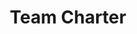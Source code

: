---
layout: slideshow
title: Team Charter
slides: 


  - content: |

      # Team Charters
      _Defining Team Expectations_

    notes: |

      The team charter is a document which is written collaboratively by the team, and defines the team's expectations and values which everyone agrees to follow.

      This presentation will look at the different apects of the team charter and how one could be created to fit your own team.

  - background-image: images/foundations.jpg
    style: |
      margin-top: -10vh;
      font-size: 130%;
    content: |

      The **Team Charter** can be thought of as the **foundation** upon which 
      all of the team’s work, rules, tools, and behaviors are built.
  
    notes: |
      
      Team Charters in Agile are slightly different from those you may find in other styles of project management.

      In traditional project management, the charter defines the project scope and success criteria, which is often pre-determined by senior management/sponsors.
      
      In Agile, a Team Charter is built and agreed upon by the project team exclusively.

      Source: [ProjectManagementDocs.com](http://www.projectmanagementdocs.com/agile/agile-team-charter.html#ixzz4DP1BqMSg)

      Image Credit: [SparkFun Electronics on Flickr](https://www.flickr.com/photos/sparkfun/11481035166/)
  

  - background-image: images/high-level-view.jpg
    class: light-text
    style: |
      font-size: 150%;
    content: |
    
      A Team Charter doesn't require a lot of detail.
      It should be limited to a high-level vision.
    
    notes: |

      As Agile project management is iterative by nature and evolves throughout the project lifecycle, there is not much need for a great level of detail in the charter. 
      
      In fact, since the charter is created in the beginning of the project, the team may not even know or understand a great level of detail yet. The project specific information that is included in the charter should be limited to a high level vision (why the project has been initiated), a description of the mission or objectives, and what criteria constitute success for the project. 
      
      All of this information is at a high enough level that it should be known to the project team at the outset of the project.

      Source: [ProjectManagementDocs.com](http://www.projectmanagementdocs.com/agile/agile-team-charter.html#ixzz4DP1BqMSg)



  - style: |
      font-size: 130%;
    content: |

      The team charter has two components:
      The **Project Definition** and the **Team Agreement**.

    notes: |

      The terms "Project Definition" and "Team Agreement" aren't official terms, but they do sum up the two aspects of information covered in the team charter.

      The charter specifies the purpose of the project, and it also specifies the team and team's expectations for working on the project.



  - class: left-align
    style: |
      padding: 0 100px;
    content: |

      ## Project Definition

      **Project Name**
      The name your team knows the project by.

      **Vision**
      The intended result/outcome of the project, or the problem to be solved.

      **Mission**
      Brief description of the work which will be produced to reach the vision.

      **Success Criteria**
      Measurable outcomes for the project to be considered a success.

    notes: |

      The "Project Definition" part of the charter addresses the purpose of the project and the general game plan for achieving the desired outcomes.
  


  - class: left-align
    style: |
      padding: 0 120px;
      font-size: 90%;
    content: |

      ## Project Definition Example

      **Project Name**
      Invoice Tracking Database

      **Vision**
      Help the billing department reduce the number of monthly past-due accounts by providing an easy to use platform for tracking accounts receivable.

      **Mission**
      Create an invoice tracking database that enables billing employees to view real-time account statuses, engage vendors proactively to resolve accounts, and generate weekly and monthly account reports.

      **Success Criteria**

      - Implement database by March 1, 2017
      - Reduce monthly past-due accounts by 75% after 3 months
      - Achieve > 80% favorability among billing employees via survey 
        after 3 months


    notes: |

      Note that at a glance the vision and the mission seem quite similar.

      The **vision** should be more broad, defining the problem to be solved and the general agreed approach for solving it.

      The **mission** should define the tangible outcome of the project. It defines **how** the vision will be fulfilled by the project.

      Example from [ProjectManagementDocs.com](http://www.projectmanagementdocs.com/agile/agile-team-charter.html#ixzz4DP1BqMSg)



  - class: left-align
    style: |
      padding: 0 120px;
    content: |

      ## Team Agreement

      **Behaviour Agreement**
      A short list of behavioural expectations for team members.

      **Communication Agreement**
      A short list of expectations around team communication.
      
      **Project Team**
      A list of team members, their roles and contact information.


  - class: left-align
    style: |
      padding: 0 120px;
    content: |

      ## Team Agreement Example

      **Behaviour Agreement**

      - We don’t cut Corners
      - Its OK to disagree
      - Don’t assume, ask
      - Check your ego at the door
      - Be fanatical about feedback
      - Treat each other with respect

      **Communication Agreement**

      - Daily meetings on Slack at 9am each work day
      - Make every effort to attend meetings in person
      - Update our project status board each morning before 9am
      - Team members are expected to be on time for all meetings
      

    notes: |

      A Team Agreement:

      - Outlines behaviour boundaries
      - Shows team support 
      - Commits members to shared values
      - Cultivates desired team behaviours

      Even within a very close team there are bound to be incidences of differing expectations or misunderstandings.

      Having a team charter makes it very clear which shared values the team has agreed to and the type of behaviour acceptable from team members.

      The team charter helps keep everyone on the same page. It also means that when disagreements arise, there are some pre-accepted guidelines which can be referred to so that the diagreement and its resolution are between the team and the charter _not_ between individual team members.

      Getting to a good team culture requires the team to adopt shared behaviours. This takes time to adopt and is only possible if the team have some shared underlying values. Developing a Team Charter is a key step in getting those shared Values in place.


  
  - content: |

      ## What we learned

      - **Team Charter**
        Defines the team's purpose and expectations.
      - **Project Vision**
        Needs to be clear, but not necessarily detailed.
      - **Team Agreement**
        Should be created _by the team_ not _for the team_.
      {:.horizontal-list}







---